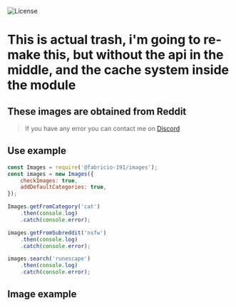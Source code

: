 ![License](https://img.shields.io/badge/License-Apache%202.0-blue.svg?color=white&style=for-the-badge)

# This is actual trash, i'm going to re-make this, but without the api in the middle, and the cache system inside the module

## These images are obtained from Reddit

> If you have any error you can contact me on [Discord](https://discord.gg/zrESMn6)

## Use example

```js
const Images = require('@fabricio-191/images');
const images = new Images({
	checkImages: true,
	addDefaultCategories: true,
});

Images.getFromCategory('cat')
	.then(console.log)
	.catch(console.error);

images.getFromSubreddit('nsfw')
	.then(console.log)
	.catch(console.error);

images.search('runescape')
	.then(console.log)
	.catch(console.error);
```


## Image example

